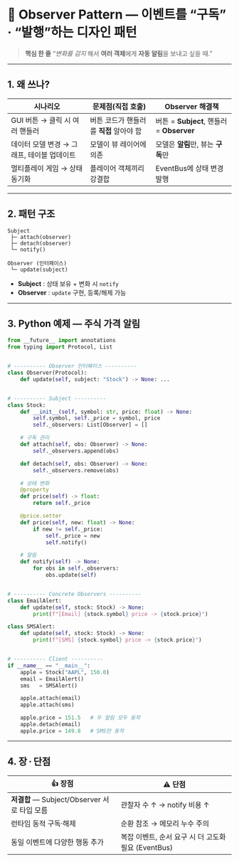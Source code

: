 # 👀 Observer Pattern — 이벤트를 “구독” · “발행”하는 디자인 패턴

> **핵심 한 줄**
> “*변화를 감지* 해서 **여러 객체**에게 **자동 알림**을 보내고 싶을 때.”

---

## 1. 왜 쓰나?

| 시나리오                      | 문제점(직접 호출)               | Observer 해결책                         |
| ------------------------- | ------------------------ | ------------------------------------ |
| GUI 버튼 → 클릭 시 여러 핸들러      | 버튼 코드가 핸들러를 **직접** 알아야 함 | 버튼 = **Subject**, 핸들러 = **Observer** |
| 데이터 모델 변경 → 그래프, 테이블 업데이트 | 모델이 뷰 레이어에 의존            | 모델은 **알림**만, 뷰는 **구독**만              |
| 멀티플레이 게임 → 상태 동기화         | 플레이어 객체끼리 강결합            | EventBus에 상태 변경 발행                   |

---

## 2. 패턴 구조

```
Subject
 ├─ attach(observer)
 ├─ detach(observer)
 └─ notify()

Observer (인터페이스)
 └─ update(subject)
```

* **Subject** : 상태 보유 + 변화 시 `notify`
* **Observer** : `update` 구현, 등록/해제 가능

---

## 3. Python 예제 — **주식 가격 알림**

```python
from __future__ import annotations
from typing import Protocol, List


# ---------- Observer 인터페이스 ----------
class Observer(Protocol):
    def update(self, subject: "Stock") -> None: ...


# ---------- Subject ----------
class Stock:
    def __init__(self, symbol: str, price: float) -> None:
        self.symbol, self._price = symbol, price
        self._observers: List[Observer] = []

    # 구독 관리
    def attach(self, obs: Observer) -> None:
        self._observers.append(obs)

    def detach(self, obs: Observer) -> None:
        self._observers.remove(obs)

    # 상태 변화
    @property
    def price(self) -> float:
        return self._price

    @price.setter
    def price(self, new: float) -> None:
        if new != self._price:
            self._price = new
            self.notify()

    # 알림
    def notify(self) -> None:
        for obs in self._observers:
            obs.update(self)


# ---------- Concrete Observers ----------
class EmailAlert:
    def update(self, stock: Stock) -> None:
        print(f"[Email] {stock.symbol} price -> {stock.price}")

class SMSAlert:
    def update(self, stock: Stock) -> None:
        print(f"[SMS] {stock.symbol} price -> {stock.price}")


# ---------- Client ----------
if __name__ == "__main__":
    apple = Stock("AAPL", 150.0)
    email = EmailAlert()
    sms   = SMSAlert()

    apple.attach(email)
    apple.attach(sms)

    apple.price = 151.5   # 두 알림 모두 동작
    apple.detach(email)
    apple.price = 149.8   # SMS만 동작
```

---

## 4. 장 · 단점

| 👍 장점                               | ⚠️ 단점                               |
| ----------------------------------- | ----------------------------------- |
| **저결합** — Subject/Observer 서로 타입 모름 | 관찰자 수 ↑ → notify 비용 ↑               |
| 런타임 동적 구독·해제                        | 순환 참조 → 메모리 누수 주의                   |
| 동일 이벤트에 다양한 행동 추가                   | 복잡 이벤트, 순서 요구 시 더 고도화 필요 (EventBus) |
